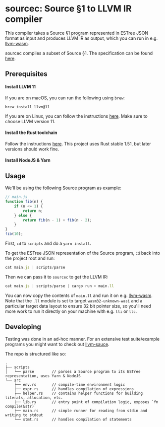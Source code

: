 # sourcec: Source §1 to LLVM IR compiler

This compiler takes a Source §1 program represented in ESTree JSON format as input and produces LLVM IR as output, which you can run in e.g. [llvm-wasm](https://soedirgo.github.io/llvm-wasm/).

sourcec compiles a subset of Source §1. The specification can be found [here](https://github.com/soedirgo/sourcec/blob/main/source_1_sourcec.pdf).

## Prerequisites
#### Install LLVM 11
If you are on macOS, you can run the following using `brew`:
```
brew install llvm@11
```
If you are on Linux, you can follow the instructions [here](https://apt.llvm.org). Make sure to choose LLVM version 11.
#### Install the Rust toolchain
Follow the instructions [here](https://www.rust-lang.org/tools/install). This project uses Rust stable 1.51, but later versions should work fine.
#### Install NodeJS & Yarn
## Usage
We'll be using the following Source program as example:
```js
// main.js
function fib(n) {
    if (n <= 1) {
        return n;
    } else {
        return fib(n - 1) + fib(n - 2);
    }
}
fib(10);
```

First, `cd` to `scripts` and do a `yarn install`.

To get the ESTree JSON representation of the Source program, `cd` back into the project root and run:

```js
cat main.js | scripts/parse
```

Then we can pass it to `sourcec` to get the LLVM IR:

```js
cat main.js | scripts/parse | cargo run > main.ll
```

You can now copy the contents of `main.ll` and run it on e.g. [llvm-wasm](https://soedirgo.github.io/llvm-wasm/). Note that the `.ll` module is set to target `wasm32-unknown-wasi` and a particular target data layout to ensure 32 bit pointer size, so you'll need more work to run it directly on your machine with e.g. `lli` or `llc`.
## Developing
Testing was done in an ad-hoc manner. For an extensive test suite/example programs you might want to check out [llvm-sauce](https://github.com/jiachen247/llvm-sauce).

The repo is structured like so:

```
.
├── scripts
│   └── parse        // parses a Source program to its ESTree representation, uses Yarn & NodeJS
└── src
    ├── env.rs       // compile-time environment logic
    ├── expr.rs      // handles compilation of expressions
    ├── helper.rs    // contains helper functions for building literals, allocation, etc.
    ├── lib.rs       // entry point of compilation logic, exposes `fn compile(&str)`
    ├── main.rs      // simple runner for reading from stdin and writing to stdout
    └── stmt.rs      // handles compilation of statements
```
